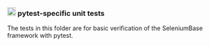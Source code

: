 <!-- SeleniumBase Docs -->

### <img src="https://seleniumbase.github.io/img/logo3.png" title="SeleniumBase" width="20" /> pytest-specific unit tests

The tests in this folder are for basic verification of the SeleniumBase framework with pytest.
